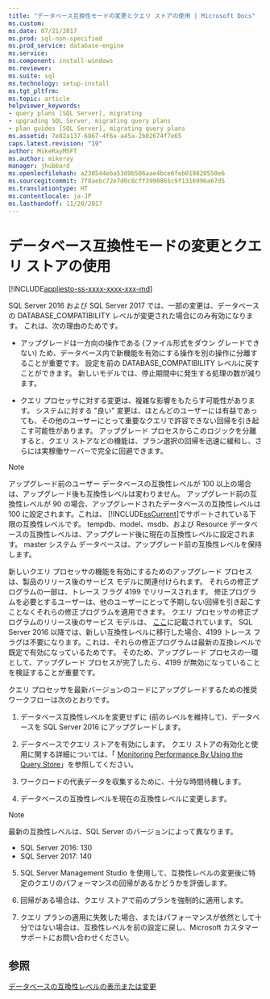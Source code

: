 ```yaml
---
title: "データベース互換性モードの変更とクエリ ストアの使用 | Microsoft Docs"
ms.custom: 
ms.date: 07/21/2017
ms.prod: sql-non-specified
ms.prod_service: database-engine
ms.service: 
ms.component: install-windows
ms.reviewer: 
ms.suite: sql
ms.technology: setup-install
ms.tgt_pltfrm: 
ms.topic: article
helpviewer_keywords:
- query plans [SQL Server], migrating
- upgrading SQL Server, migrating query plans
- plan guides [SQL Server], migrating query plans
ms.assetid: 7e02a137-6867-4f6a-a45a-2b02674f7e65
caps.latest.revision: "19"
author: MikeRayMSFT
ms.author: mikeray
manager: jhubbard
ms.openlocfilehash: a230544eba53d9b506aae4bce6feb019820550e6
ms.sourcegitcommit: 7f8aebc72e7d0c8cff3990865c9f1316996a67d5
ms.translationtype: HT
ms.contentlocale: ja-JP
ms.lasthandoff: 11/20/2017
---
```

# <a name="change-the-database-compatibility-mode-and-use-the-query-store"></a>データベース互換性モードの変更とクエリ ストアの使用
[!INCLUDE[appliesto-ss-xxxx-xxxx-xxx-md](../../includes/appliesto-ss-xxxx-xxxx-xxx-md.md)]

SQL Server 2016 および SQL Server 2017 では、一部の変更は、データベースの DATABASE_COMPATIBILITY レベルが変更された場合にのみ有効になります。 これは、次の理由のためです。  
  
- アップグレードは一方向の操作である (ファイル形式をダウン グレードできない) ため、データベース内で新機能を有効にする操作を別の操作に分離することが重要です。  設定を前の DATABASE_COMPATIBILITY レベルに戻すことができます。  新しいモデルでは、停止期間中に発生する処理の数が減ります。  
  
- クエリ プロセッサに対する変更は、複雑な影響をもたらす可能性があります。  システムに対する "良い" 変更は、ほとんどのユーザーには有益であっても、その他のユーザーにとって重要なクエリで許容できない回帰を引き起こす可能性があります。  アップグレード プロセスからこのロジックを分離すると、クエリ ストアなどの機能は、プラン選択の回帰を迅速に緩和し、さらには実稼働サーバーで完全に回避できます。  
  
> [!NOTE]  
>  アップグレード前のユーザー データベースの互換性レベルが 100 以上の場合は、アップグレード後も互換性レベルは変わりません。 アップグレード前の互換性レベルが 90 の場合、アップグレードされたデータベースの互換性レベルは 100 に設定されます。これは、 [!INCLUDE[ssCurrent](../../includes/sscurrent-md.md)]でサポートされている下限の互換性レベルです。 tempdb、model、msdb、および Resource データベースの互換性レベルは、アップグレード後に現在の互換性レベルに設定されます。 master システム データベースは、アップグレード前の互換性レベルを保持します。 
  
 新しいクエリ プロセッサの機能を有効にするためのアップグレード プロセスは、製品のリリース後のサービス モデルに関連付けられます。  それらの修正プログラムの一部は、トレース フラグ 4199 でリリースされます。  修正プログラムを必要とするユーザーは、他のユーザーにとって予期しない回帰を引き起こすことなくそれらの修正プログラムを適用できます。  クエリ プロセッサの修正プログラムのリリース後のサービス モデルは、 [ここ](https://support.microsoft.com/en-us/kb/974006)に記載されています。 SQL Server 2016 以降では、新しい互換性レベルに移行した場合、4199 トレース フラグは不要になります。これは、それらの修正プログラムは最新の互換レベルで既定で有効になっているためです。  そのため、アップグレード プロセスの一環として、アップグレード プロセスが完了したら、4199 が無効になっていることを検証することが重要です。  
  
 クエリ プロセッサを最新バージョンのコードにアップグレードするための推奨ワークフローは次のとおりです。  
  
1.  データベース互換性レベルを変更せずに (前のレベルを維持して)、データベースを SQL Server 2016 にアップグレードします。  
  
2.  データベースでクエリ ストアを有効にします。 クエリ ストアの有効化と使用に関する詳細については、「 [Monitoring Performance By Using the Query Store](../../relational-databases/performance/monitoring-performance-by-using-the-query-store.md)」を参照してください。  
  
3.  ワークロードの代表データを収集するために、十分な時間待機します。  
  
4.  データベースの互換性レベルを現在の互換性レベルに変更します。 

   >[!NOTE]
   >最新の互換性レベルは、SQL Server のバージョンによって異なります。
   >- SQL Server 2016: 130
   >- SQL Server 2017: 140

5. SQL Server Management Studio を使用して、互換性レベルの変更後に特定のクエリのパフォーマンスの回帰があるかどうかを評価します。
  
6.  回帰がある場合は、クエリ ストアで前のプランを強制的に適用します。  
  
7.  クエリ プランの適用に失敗した場合、またはパフォーマンスが依然として十分ではない場合は、互換性レベルを前の設定に戻し、Microsoft カスタマー サポートにお問い合わせください。  
  
## <a name="see-also"></a>参照  
 [データベースの互換性レベルの表示または変更](../../relational-databases/databases/view-or-change-the-compatibility-level-of-a-database.md)  
  
  
